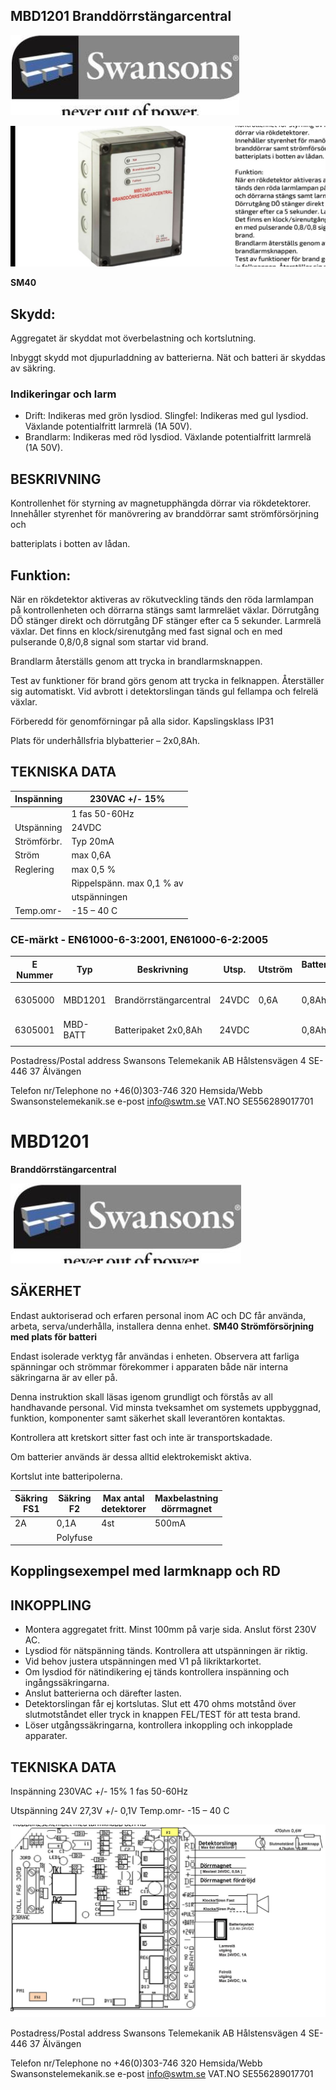 ## **MBD1201 Branddörrstängarcentral**

![](_page_0_Picture_1.jpeg)

![](_page_0_Picture_2.jpeg)

 **SM40** 

## Skydd:

Aggregatet är skyddat mot överbelastning och kortslutning.

Inbyggt skydd mot djupurladdning av batterierna. Nät och batteri är skyddas av säkring.

### Indikeringar och larm

- Drift: Indikeras med grön lysdiod. Slingfel: Indikeras med gul lysdiod. Växlande potentialfritt larmrelä (1A 50V).
- Brandlarm: Indikeras med röd lysdiod. Växlande potentialfritt larmrelä (1A 50V).

## BESKRIVNING

Kontrollenhet för styrning av magnetupphängda dörrar via rökdetektorer. Innehåller styrenhet för manövrering av branddörrar samt strömförsörjning och

batteriplats i botten av lådan.

## Funktion:

När en rökdetektor aktiveras av rökutveckling tänds den röda larmlampan på kontrollenheten och dörrarna stängs samt larmreläet växlar. Dörrutgång DÖ stänger direkt och dörrutgång DF stänger efter ca 5 sekunder. Larmrelä växlar. Det finns en klock/sirenutgång med fast signal och en med pulserande 0,8/0,8 signal som startar vid brand.

Brandlarm återställs genom att trycka in brandlarmsknappen.

Test av funktioner för brand görs genom att trycka in felknappen. Återställer sig automatiskt. Vid avbrott i detektorslingan tänds gul fellampa och felrelä växlar.

Förberedd för genomförningar på alla sidor. Kapslingsklass IP31

Plats för underhållsfria blybatterier – 2x0,8Ah.

## TEKNISKA DATA

| Inspänning  | 230VAC +/- 15%            |
|-------------|---------------------------|
|             | 1 fas 50-60Hz             |
| Utspänning  | 24VDC                     |
| Strömförbr. | Typ 20mA                  |
| Ström       | max 0,6A                  |
| Reglering   | max 0,5 %                 |
|             | Rippelspänn. max 0,1 % av |
|             | utspänningen              |
| Temp.omr-   | -15 – 40 C                |

### CE-märkt - EN61000-6-3:2001, EN61000-6-2:2005

| E<br>Nummer | Typ      | Beskrivning            | Utsp. | Utström | Batterikapacitet max | HxBxD mm       |
|-------------|----------|------------------------|-------|---------|----------------------|----------------|
| 6305000     | MBD1201  | Brandörrstängarcentral | 24VDC | 0,6A    | 0,8Ah                | 230 x 100 x 50 |
| 6305001     | MBD-BATT | Batteripaket 2x0,8Ah   | 24VDC |         | 0,8Ah                |                |
|             |          |                        |       |         |                      |                |

Postadress/Postal address Swansons Telemekanik AB Hålstensvägen 4 SE-446 37 Älvängen

Telefon nr/Telephone no +46(0)303-746 320 Hemsida/Webb Swansonstelemekanik.se e-post info@swtm.se VAT.NO SE556289017701

# **MBD1201**

**Branddörrstängarcentral**

![](_page_1_Picture_2.jpeg)

## SÄKERHET

Endast auktoriserad och erfaren personal inom AC och DC får använda, arbeta, serva/underhålla, installera denna enhet.  **SM40 Strömförsörjning med plats för batteri**

Endast isolerade verktyg får användas i enheten. Observera att farliga spänningar och strömmar förekommer i apparaten både när interna säkringarna är av eller på.

Denna instruktion skall läsas igenom grundligt och förstås av all handhavande personal. Vid minsta tveksamhet om systemets uppbyggnad, funktion, komponenter samt säkerhet skall leverantören kontaktas.

Kontrollera att kretskort sitter fast och inte är transportskadade.

Om batterier används är dessa alltid elektrokemiskt aktiva.

Kortslut inte batteripolerna.

| Säkring<br>FS1 | Säkring<br>F2 | Max antal<br>detektorer | Maxbelastning<br>dörrmagnet |
|----------------|---------------|-------------------------|-----------------------------|
| 2A             | 0,1A          | 4st                     | 500mA                       |
|                | Polyfuse      |                         |                             |

## Kopplingsexempel med larmknapp och RD

## INKOPPLING

- Montera aggregatet fritt. Minst 100mm på varje sida. Anslut först 230V AC.
- Lysdiod för nätspänning tänds. Kontrollera att utspänningen är riktig.
- Vid behov justera utspänningen med V1 på likriktarkortet.
- Om lysdiod för nätindikering ej tänds kontrollera inspänning och ingångssäkringarna.
- Anslut batterierna och därefter lasten.
- Detektorslingan får ej kortslutas. Slut ett 470 ohms motstånd över slutmotståndet eller tryck in knappen FEL/TEST för att testa brand.
- Löser utgångssäkringarna, kontrollera inkoppling och inkopplade apparater.

## TEKNISKA DATA

Inspänning 230VAC +/- 15% 1 fas 50-60Hz

Utspänning 24V 27,3V +/- 0,1V Temp.omr- -15 – 40 C

![](_page_1_Figure_23.jpeg)

 

Postadress/Postal address Swansons Telemekanik AB Hålstensvägen 4 SE-446 37 Älvängen

Telefon nr/Telephone no +46(0)303-746 320 Hemsida/Webb Swansonstelemekanik.se e-post info@swtm.se VAT.NO SE556289017701